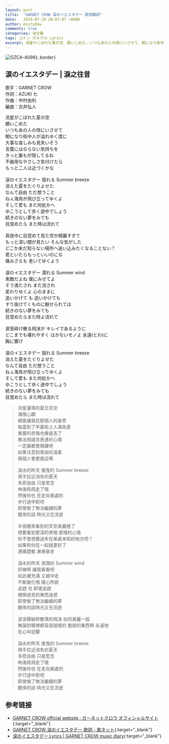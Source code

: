 ```yaml
---
layout: post
title:  "GARNET CROW 涙のイエスタデー 歌詞翻訳"
date:   2018-07-29 20:07:07 +0800
author: mistydew
comments: true
categories: 译文集
tags: コナン ガネクロ Lyrics
excerpt: 流星がこぼれた夏の空、願いこめた。いつもあの人の傍にいさせて、朝になり街中人が溢れゆく度に。
---
```

![GZCA-4096](/gc/assets/images/discography/single/GZCA-4096.jpg){:.border}

## 涙のイエスタデー | 淚之往昔

歌手：GARNET CROW<br>
作詞：AZUKI 七<br>
作曲：中村由利<br>
編曲：古井弘人

<div class="lyric-original">
<p>
流星がこぼれた夏の空<br>
願いこめた<br>
いつもあの人の傍にいさせて<br>
朝になり街中人が溢れゆく度に<br>
大事な哀しみも見失いそう<br>
言葉にはならない気持ちを<br>
きっと誰もが隠してるね<br>
不器用なやさしさ気付けたら<br>
もっと二人は近づくかな<br>
<br>
涙のイエスタデー 揺れる Summer breeze<br>
消えた夏をたぐりよせた<br>
なんて自由 ただ想うこと<br>
ねぇ海鳥が飛び立ってゆくよ<br>
そして君も また何処かへ<br>
ゆこうとして歩く途中でしょう<br>
続きのない夢をみても<br>
目覚めたら また時は流れて<br>
<br>
真夜中に目覚めて見た空が綺麗すぎて<br>
もっと深い闇が見たい そんな気がした<br>
どこか未だ知らない場所へ迷い込みたくなることない？<br>
君といたらもっといいのにな<br>
痛みさえも 老いてゆくよう<br>
<br>
涙のイエスタデー 濡れる Summer wind<br>
素敵だよね 僕にみせてよ<br>
そう満たされ また流され<br>
変わりゆくよ 心のままに<br>
追いかけて も 追いかけても<br>
すり抜けてくものに魅せられては<br>
続きのない夢をみても<br>
目覚めたらまた時よ流れて<br>
<br>
波音砕け散る飛沫が キレイであるように<br>
どこまでも壊れやすく はかないモノよ 永遠(とわ)に<br>
胸に響け<br>
<br>
涙のイエスタデー 揺れる Summer breeze<br>
消えた夏をたぐりよせた<br>
なんて自由 ただ想うこと<br>
ねぇ海鳥が飛び立ってゆくよ<br>
そして君も また何処かへ<br>
ゆこうとして歩く途中でしょう<br>
続きのない夢をみても<br>
目覚めたら また時は流れて
</p>
</div>

<div class="lyric-translation">
<blockquote>
流星灑落的夏日天空<br>
滿懷心願<br>
總是讓我在那個人的身旁<br>
每當到了早晨街上人滿為患<br>
重要的悲傷也像是丟了<br>
無法用語言表達的心情<br>
一定誰都會隱藏吧<br>
如果注意到笨拙的溫柔<br>
兩個人會更接近嗎<br>
<br>
淚水的昨天 搖曳的 Summer breeze<br>
用手拉近消失的夏天<br>
多麽自由 只是思念<br>
吶海鳥飛走了哦<br>
然後你也 在走向某處的<br>
步行途中對吧<br>
即使做了無法繼續的夢<br>
醒來的話 時光又在流逝<br>
<br>
半夜醒來看到的天空美麗極了<br>
想要看到更深的黑暗 那樣的心情<br>
你不會想要迷失在某處未知的地方吧？<br>
如果和你在一起就更好了<br>
連痛楚都 漸漸衰老<br>
<br>
淚水的昨天 濕潤的 Summer wind<br>
好棒啊 讓我看看吧<br>
如此被充滿 又被沖走<br>
不斷變化哦 隨心所欲<br>
追趕 也 即使追趕<br>
被擦過去的東西迷惑<br>
即使做了無法繼續的夢<br>
醒來的話時光又在流逝<br>
<br>
波浪聲破碎散落的飛沫 如同美麗一般<br>
無論到哪裡都容易毀壞的 脆弱的東西啊 永遠地<br>
在心中迴響<br>
<br>
淚水的昨天 搖曳的 Summer breeze<br>
用手拉近消失的夏天<br>
多麽自由 只是思念<br>
吶海鳥飛走了哦<br>
然後你也 在走向某處的<br>
步行途中對吧<br>
即使做了無法繼續的夢<br>
醒來的話 時光又在流逝
</blockquote>
</div>

## 参考链接

* [GARNET CROW official website : ガーネットクロウ オフィシャルサイト](http://www.garnetcrow.com){:target="_blank"}
* [GARNET CROW 涙のイエスタデー 歌詞 - 歌ネット](https://www.uta-net.com/song/55020){:target="_blank"}
* [涙のイエスタデー Lyrics \| GARNET CROW music diary](https://mistydew.github.io/gc/lyrics/original/涙のイエスタデー.html){:target="_blank"}
